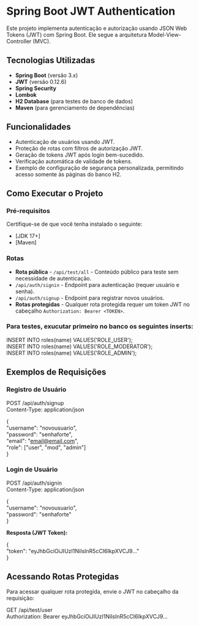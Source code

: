 # Spring Boot JWT Authentication

Este projeto implementa autenticação e autorização usando JSON Web Tokens (JWT) com Spring Boot. Ele segue a arquitetura Model-View-Controller (MVC).

## Tecnologias Utilizadas

- **Spring Boot** (versão 3.x)
- **JWT** (versão 0.12.6)
- **Spring Security**
- **Lombok**
- **H2 Database** (para testes de banco de dados)
- **Maven** (para gerenciamento de dependências)

## Funcionalidades

- Autenticação de usuários usando JWT.
- Proteção de rotas com filtros de autorização JWT.
- Geração de tokens JWT após login bem-sucedido.
- Verificação automática de validade de tokens.
- Exemplo de configuração de segurança personalizada, permitindo acesso somente às páginas do banco H2.

## Como Executar o Projeto

### Pré-requisitos

Certifique-se de que você tenha instalado o seguinte:

- [JDK 17+]
- [Maven]


### Rotas
- **Rota pública** - `/api/test/all` - Conteúdo público para teste sem necessidade de autenticação.
- `/api/auth/signin` - Endpoint para autenticação (requer usuário e senha).
- `/api/auth/signup` - Endpoint para registrar novos usuários.
- **Rotas protegidas** - Qualquer rota protegida requer um token JWT no cabeçalho `Authorization: Bearer <TOKEN>`.

### Para testes, exucutar primeiro no banco os seguintes inserts:

INSERT INTO roles(name) VALUES('ROLE_USER');  
INSERT INTO roles(name) VALUES('ROLE_MODERATOR');  
INSERT INTO roles(name) VALUES('ROLE_ADMIN');  

## Exemplos de Requisições

### Registro de Usuário

POST /api/auth/signup  
Content-Type: application/json  

{  
  "username": "novousuario",  
  "password": "senhaforte",  
  "email": "email@email.com",  
  "role": ["user", "mod", "admin"]  
}

### Login de Usuário

POST /api/auth/signin  
Content-Type: application/json  

{  
  "username": "novousuario",  
  "password": "senhaforte"  
}  

**Resposta (JWT Token):**  

{  
  "token": "eyJhbGciOiJIUzI1NiIsInR5cCI6IkpXVCJ9..."  
}  

## Acessando Rotas Protegidas  
Para acessar qualquer rota protegida, envie o JWT no cabeçalho da requisição:  

GET /api/test/user  
Authorization: Bearer eyJhbGciOiJIUzI1NiIsInR5cCI6IkpXVCJ9...


